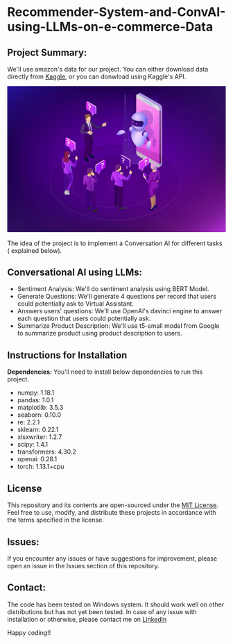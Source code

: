 # Recommender-System-and-ConvAI-using-LLMs-on-e-commerce-Data

## **Project Summary:**
We'll use amazon's data for our project. You can either download data directly from [Kaggle](https://www.kaggle.com/datasets/karkavelrajaj/amazon-sales-dataset), or  you can donwload using Kaggle's API.

![ConvAI using LLMs ](https://github.com/Rahul-saini-DS/ConvoCart-AI-driven-E-Commerce-Chat/blob/main/Conversational%20AI.webp)

The idea of the project is to implement a Conversation AI for different tasks ( explained below).

## Conversational AI using LLMs:


  * Sentiment Analysis: We'll do sentiment analysis using BERT Model.
  * Generate Questions: We'll generate 4 questions per record that users could potentially ask to Virtual Assistant.
  * Answers users' questions: We'll use OpenAI's davinci engine to answer each question that users could potentially ask.
  * Summarize Product Description: We'll use t5-small model from Google to summarize product using product description  to users.


## Instructions for Installation

**Dependencies:**
You'll need to install below dependencies to run this project.
* numpy: 1.18.1
* pandas: 1.0.1
* matplotlib: 3.5.3
* seaborn: 0.10.0
* re: 2.2.1
* sklearn: 0.22.1
* xlsxwriter: 1.2.7
* scipy: 1.4.1
* transformers: 4.30.2
* openai: 0.28.1
* torch: 1.13.1+cpu


## License

This repository and its contents are open-sourced under the [MIT License](LICENSE). Feel free to use, modify, and distribute these projects in accordance with the terms specified in the license.

## Issues:
If you encounter any issues or have suggestions for improvement, please open an issue in the Issues section of this repository.

## Contact:
The code has been tested on Windows system. It should work well on other distributions but has not yet been tested. In case of any issue with installation or otherwise, please contact me on [Linkedin](https://www.linkedin.com/in/rahul-saini-858469216/)

Happy coding!!

